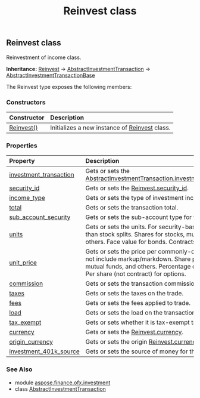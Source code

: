 ﻿---
title: Reinvest class
second_title: Aspose.Finance for Python via .NET API References
description: 
type: docs
weight: 720
url: /python-net/aspose.finance.ofx.investment/reinvest/
is_root: false
---

## Reinvest class

Reinvestment of income class.



**Inheritance:** [Reinvest](/finance/python-net/aspose.finance.ofx.investment/reinvest) → 
[AbstractInvestmentTransaction](/finance/python-net/aspose.finance.ofx.investment/abstractinvestmenttransaction) → 
[AbstractInvestmentTransactionBase](/finance/python-net/aspose.finance.ofx.investment/abstractinvestmenttransactionbase)



The Reinvest type exposes the following members:

### Constructors
| Constructor | Description |
| :- | :- |
| [Reinvest()](/finance/python-net/aspose.finance.ofx.investment/reinvest/__init__/#) | Initializes a new instance of [Reinvest](/finance/python-net/aspose.finance.ofx.investment/reinvest) class. |


### Properties
| Property | Description |
| :- | :- |
| [investment_transaction](/finance/python-net/aspose.finance.ofx.investment/reinvest/investment_transaction) | Gets or sets the [AbstractInvestmentTransaction.investment_transaction](/finance/python-net/aspose.finance.ofx.investment/abstractinvestmenttransaction#investment_transaction). |
| [security_id](/finance/python-net/aspose.finance.ofx.investment/reinvest/security_id) | Gets or sets the [Reinvest.security_id](/finance/python-net/aspose.finance.ofx.investment/reinvest#security_id). |
| [income_type](/finance/python-net/aspose.finance.ofx.investment/reinvest/income_type) | Gets or sets the type of investment income. |
| [total](/finance/python-net/aspose.finance.ofx.investment/reinvest/total) | Gets or sets the transaction total. |
| [sub_account_security](/finance/python-net/aspose.finance.ofx.investment/reinvest/sub_account_security) | Gets or sets the sub-account type for the security. |
| [units](/finance/python-net/aspose.finance.ofx.investment/reinvest/units) | Gets or sets the units. For security-based actions other than stock splits. Shares for stocks, mutual funds, and others. Face value for bonds. Contracts for options. |
| [unit_price](/finance/python-net/aspose.finance.ofx.investment/reinvest/unit_price) | Gets or sets the price per commonly-quoted unit. Does not include markup/markdown. Share price for stocks, mutual funds, and others. Percentage of par for bonds. Per share (not contract) for options. |
| [commission](/finance/python-net/aspose.finance.ofx.investment/reinvest/commission) | Gets or sets the transaction commission. |
| [taxes](/finance/python-net/aspose.finance.ofx.investment/reinvest/taxes) | Gets or sets the taxes on the trade. |
| [fees](/finance/python-net/aspose.finance.ofx.investment/reinvest/fees) | Gets or sets the fees applied to trade. |
| [load](/finance/python-net/aspose.finance.ofx.investment/reinvest/load) | Gets or sets the load on the transaction. |
| [tax_exempt](/finance/python-net/aspose.finance.ofx.investment/reinvest/tax_exempt) | Gets or sets whether it is tax-exempt transaction. |
| [currency](/finance/python-net/aspose.finance.ofx.investment/reinvest/currency) | Gets or sets the [Reinvest.currency](/finance/python-net/aspose.finance.ofx.investment/reinvest#currency). |
| [origin_currency](/finance/python-net/aspose.finance.ofx.investment/reinvest/origin_currency) | Gets or sets the origin [Reinvest.currency](/finance/python-net/aspose.finance.ofx.investment/reinvest#currency). |
| [investment_401k_source](/finance/python-net/aspose.finance.ofx.investment/reinvest/investment_401k_source) | Gets or sets the source of money for this transaction. |


### See Also

* module [aspose.finance.ofx.investment](../)
* class [AbstractInvestmentTransaction](/finance/python-net/aspose.finance.ofx.investment/abstractinvestmenttransaction)
